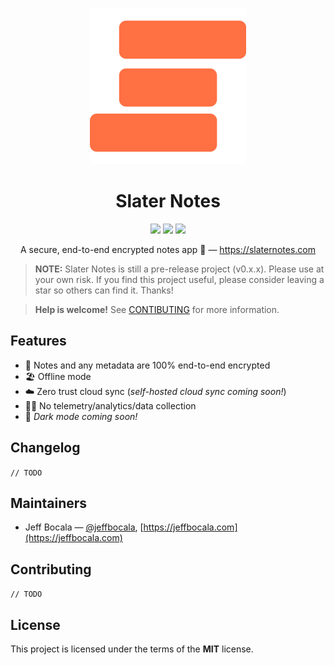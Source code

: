 <p align="center">
  <a href="https://slaternotes.com">
    <img src="assets/logo-500x.png" alt="Slater Notes logo" width="250" />
  </a>
</p>

<h1 align="center">Slater Notes</h1>
<p align="center">
  <img src="https://img.shields.io/github/package-json/v/slater-notes/web?color=red" />
  <img src="https://img.shields.io/github/last-commit/slater-notes/web" />
  <img src="https://img.shields.io/github/license/slater-notes/web?color=blue" />
</p>
<p align="center">A secure, end-to-end encrypted notes app 🔏 — <a href="https://slaternotes.com">https://slaternotes.com</a></p>

> **NOTE:** Slater Notes is still a pre-release project (v0.x.x). Please use at your own risk. If you find this project useful, please consider leaving a star so others can find it. Thanks!

> **Help is welcome!** See [CONTIBUTING](#Contributing) for more information.

## Features

- 🔐 Notes and any metadata are 100% end-to-end encrypted
- 🏖 Offline mode
- ☁️ Zero trust cloud sync (_self-hosted cloud sync coming soon!_)
- 🙅‍♂️ No telemetry/analytics/data collection
- 🌙 _Dark mode coming soon!_

## Changelog

`// TODO`

## Maintainers

- Jeff Bocala — [@jeffbocala](https://twitter.com/jeffbocala), [https://jeffbocala.com](https://jeffbocala.com)

## Contributing

`// TODO`

## License

This project is licensed under the terms of the **MIT** license.
